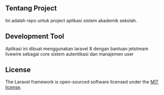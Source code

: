 ## Tentang Project

Ini adalah repo untuk project aplikasi sistem akademik sekolah.

## Development Tool
Aplikasi ini dibuat menggunakan laravel 8 dengan bantuan jetstream livewire sebagai core sistem autentikasi dan manajemen user

## License

The Laravel framework is open-sourced software licensed under the [MIT license](https://opensource.org/licenses/MIT).
